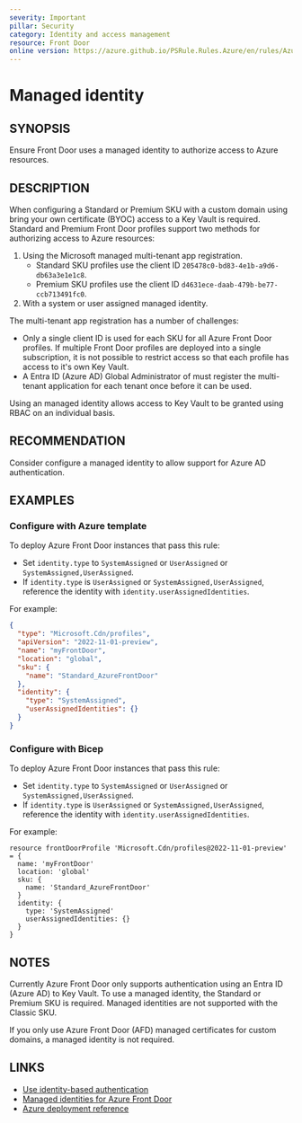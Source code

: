 ```yaml
---
severity: Important
pillar: Security
category: Identity and access management
resource: Front Door
online version: https://azure.github.io/PSRule.Rules.Azure/en/rules/Azure.FrontDoor.ManagedIdentity/
---
```


# Managed identity

## SYNOPSIS

Ensure Front Door uses a managed identity to authorize access to Azure resources.

## DESCRIPTION

When configuring a Standard or Premium SKU with a custom domain using bring your own certificate (BYOC) access to a Key Vault is required.
Standard and Premium Front Door profiles support two methods for authorizing access to Azure resources:

1. Using the Microsoft managed multi-tenant app registration.
   - Standard SKU profiles use the client ID `205478c0-bd83-4e1b-a9d6-db63a3e1e1c8`.
   - Premium SKU profiles use the client ID `d4631ece-daab-479b-be77-ccb713491fc0`.
2. With a system or user assigned managed identity.

The multi-tenant app registration has a number of challenges:

- Only a single client ID is used for each SKU for all Azure Front Door profiles.
  If multiple Front Door profiles are deployed into a single subscription,
  it is not possible to restrict access so that each profile has access to it's own Key Vault.
- A Entra ID (Azure AD) Global Administrator of must register the multi-tenant application for each tenant once before it can be used.

Using an managed identity allows access to Key Vault to be granted using RBAC on an individual basis.

## RECOMMENDATION

Consider configure a managed identity to allow support for Azure AD authentication.

## EXAMPLES

### Configure with Azure template

To deploy Azure Front Door instances that pass this rule:

- Set `identity.type` to `SystemAssigned` or `UserAssigned` or `SystemAssigned,UserAssigned`.
- If `identity.type` is `UserAssigned` or `SystemAssigned,UserAssigned`, reference the identity with `identity.userAssignedIdentities`.

For example:

```json
{
  "type": "Microsoft.Cdn/profiles",
  "apiVersion": "2022-11-01-preview",
  "name": "myFrontDoor",
  "location": "global",
  "sku": {
    "name": "Standard_AzureFrontDoor"
  },
  "identity": {
    "type": "SystemAssigned",
    "userAssignedIdentities": {}
  }
}
```

### Configure with Bicep

To deploy Azure Front Door instances that pass this rule:

- Set `identity.type` to `SystemAssigned` or `UserAssigned` or `SystemAssigned,UserAssigned`.
- If `identity.type` is `UserAssigned` or `SystemAssigned,UserAssigned`, reference the identity with `identity.userAssignedIdentities`.

For example:

```bicep
resource frontDoorProfile 'Microsoft.Cdn/profiles@2022-11-01-preview' = {
  name: 'myFrontDoor'
  location: 'global'
  sku: {
    name: 'Standard_AzureFrontDoor'
  }
  identity: {
    type: 'SystemAssigned'
    userAssignedIdentities: {}
  }
}
```

## NOTES

Currently Azure Front Door only supports authentication using an Entra ID (Azure AD) to Key Vault.
To use a managed identity, the Standard or Premium SKU is required.
Managed identities are not supported with the Classic SKU.

If you only use Azure Front Door (AFD) managed certificates for custom domains, a managed identity is not required.

## LINKS

- [Use identity-based authentication](https://learn.microsoft.com/azure/architecture/framework/security/design-identity-authentication#use-identity-based-authentication)
- [Managed identities for Azure Front Door](https://learn.microsoft.com/azure/frontdoor/managed-identity)
- [Azure deployment reference](https://learn.microsoft.com/azure/templates/microsoft.cdn/profiles#managedserviceidentity)
